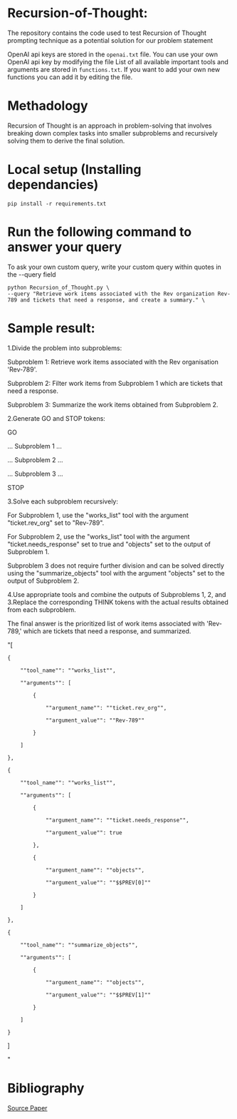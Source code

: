 # Recursion-of-Thought:
The repository contains the code used to test Recursion of Thought prompting technique as a potential solution for our problem statement

OpenAI api keys are stored in the `openai.txt` file. You can use your own OpenAI api key by modifying the file
List of all available important tools and arguments are stored in `functions.txt`. If you want to add your own new functions you can add it by editing the file.

# Methadology
Recursion of Thought is an approach in problem-solving that involves breaking down complex tasks into smaller subproblems and recursively solving them to derive the final solution.

# Local setup (Installing dependancies)
 `pip install -r requirements.txt`

# Run the following command to answer your query
 To ask your own custom query, write your custom query within quotes in the --query field
 ```
python Recursion_of_Thought.py \
--query "Retrieve work items associated with the Rev organization Rev-789 and tickets that need a response, and create a summary." \
```

# Sample result:
1.Divide the problem into subproblems:

Subproblem 1: Retrieve work items associated with the Rev organisation 'Rev-789'.

Subproblem 2: Filter work items from Subproblem 1 which are tickets that need a response.

Subproblem 3: Summarize the work items obtained from Subproblem 2.


2.Generate GO and STOP tokens:

GO

... Subproblem 1 ...

... Subproblem 2 ...

... Subproblem 3 ...

STOP


3.Solve each subproblem recursively:


For Subproblem 1, use the "works_list" tool with the argument "ticket.rev_org" set to "Rev-789".

For Subproblem 2, use the "works_list" tool with the argument "ticket.needs_response" set to true and "objects" set to the output of Subproblem 1.

Subproblem 3 does not require further division and can be solved directly using the "summarize_objects" tool with the argument "objects" set to the output of Subproblem 2.


4.Use appropriate tools and combine the outputs of Subproblems 1, 2, and 3.Replace the corresponding THINK tokens with the actual results obtained from each subproblem.

The final answer is the prioritized list of work items associated with 'Rev-789,' which are tickets that need a response, and summarized.


"[

    {
    
        ""tool_name"": ""works_list"",
        
        ""arguments"": [
        
            {
            
                ""argument_name"": ""ticket.rev_org"",
                
                ""argument_value"": ""Rev-789""
                
            }
            
        ]
        
    },
    
    {
    
        ""tool_name"": ""works_list"",
        
        ""arguments"": [
        
            {
            
                ""argument_name"": ""ticket.needs_response"",
                
                ""argument_value"": true
                
            },
            
            {
            
                ""argument_name"": ""objects"",
                
                ""argument_value"": ""$$PREV[0]""
                
            }
            
        ]
        
    },
    
    {
    
        ""tool_name"": ""summarize_objects"",
        
        ""arguments"": [
        
            {
            
                ""argument_name"": ""objects"",
                
                ""argument_value"": ""$$PREV[1]""
                
            }
            
        ]
        
    }
    
]

"

# Bibliography
[Source Paper](https://arxiv.org/abs/2306.06891)
